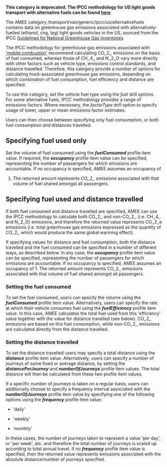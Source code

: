 **This category is deprecated. The IPCC methodology for US light goods
transport with alternative fuels can be found
[here](US_road_transport_with_alternative_fuels_by_IPCC)**

The AMEE category /transport/van/generic/ipcc/us/alternativefuels
contains data on greenhouse gas emissions associated with
alternatively-fuelled (ethanol, cng, lpg) light goods vehicles in the
US, sourced from the IPCC [Guidelines for National Greenhouse Gas
Inventories](http://www.ipcc-nggip.iges.or.jp/).

The IPCC methodology for greenhouse gas emissions associated with
['mobile
combustion'](http://www.ipcc-nggip.iges.or.jp/public/2006gl/pdf/2_Volume2/V2_3_Ch3_Mobile_Combustion.pdf)
recommend calculating CO,,2,, emissions on the basis of fuel consumed,
whereas those of CH,,4,, and N,,2,,O vary more directly with other
factors such as vehicle type, emissions control standards, and distance
travelled. Therefore, this category provide a number of options for
calculating truck-associated greenhouse gas emissions, depending on
which combination of fuel consumption, fuel efficiency and distance are
specified.

To use this category, set the vehicle fuel type using the *fuel* drill
options. For some alternative fuels, IPCC methodology provides a range
of emissions factors. Where necessary, the *factorType* drill option to
specify usage of lower, upper or mean emissions factor estimates.

Users can then choose between specifying only fuel consumption, or both
fuel consumption *and* distances travelled.

## Specifying fuel used only

Set the volume of fuel consumed using the ***fuelConsumed*** profile
item value. If required, the ***occupancy*** profile item value can be
specified, representing the number of passengers for which emissions are
accountable. If no occupancy is specified, AMEE assumes an occupancy of
1. The returned amount represents *CO,,2,, emissions* associated with
that volume of fuel shared amongst all passengers.

## Specifying fuel used and distance travelled

If both fuel consumed and distance travelled are specified, AMEE can use
the IPCC methodology to calculate both CO,,2,, and non-CO,,2,, (i.e.
CH,,4,, and N,,2,,O) emissions, and therefore the returned value
represents CO,,2,,e emissions (i.e. total greenhouse gas emissions
expressed as the quantity of CO,,2,, which would produce the same global
warming effect).

If specifying values for distance and fuel consumption, both the
distance travelled and the fuel consumed can be specified in a number of
different ways, as described below. In any case, the ***occupancy***
profile item value can be specified, representing the number of
passengers for which emissions are accountable. If no occupancy is
specified, AMEE assumes an occupancy of 1. The returned amount
represents CO,,2,, emissions associated with that volume of fuel shared
amongst all passengers.

### Setting the fuel consumed

To set the fuel consumed, users can specify the volume using the
***fuelConsumed*** profile item value. Alternatively, users can specify
the rate at which their vehicle consumes fuel using the
***fuelEfficiency*** profile item value. In this case, AMEE calculates
the total fuel used from this 'efficiency' value together with the value
for distance travelled (see below). CO,,2,, emissions are based on this
fuel consumption, while non-CO,,2,, emissions are calculated directly
from the distance travelled.

### Setting the distance travelled

To set the distance travelled users may specify a total distance using
the ***distance*** profile item value. Alternatively, users can specify
a number of journeys of some fixed or average distance, by setting the
***distancePerJourney*** and ***numberOfJourneys*** profile item values.
The total distance will then be calculated from these two profile item
values.

If a specific number of journeys is taken on a regular basis, users can
additionally choose to specify a frequency interval associated with the
***numberOfJourneys*** profile item value by specifying one of the
following options using the ***frequency*** profile item value:

  - 'daily'

<!-- end list -->

  - 'weekly'

<!-- end list -->

  - 'monthly'

In these cases, the number of journeys taken to represent a value 'per
day', or 'per week', etc. and therefore the total number of journeys is
scaled up according to total annual travel. If no ***frequency***
profile item value is specified, then the returned value represents
emissions associated with the absolute distance/number of journeys
specified.
